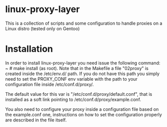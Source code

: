 linux-proxy-layer
=================

This is a collection of scripts and some configuration to handle proxies on a Linux distro (tested only on Gentoo)

Installation
=================
In order to install linux-proxy-layer you need issue the following command: ~ # make install (as root).
Note that in the Makefile a file "02proxy" is created inside the /etc/env.d/ path.
If you do not have this path you simply need to set the PROXY_CONF env variable with the path to your configuration file inside /etc/conf.d/proxy/.

The default value for this var is "/etc/conf.d/proxy/default.conf", that is installed as a soft link pointing to /etc/conf.d/proxy/example.conf.

You also need to configure your proxy inside a configuration file based on the example.conf one, instructions on how to set the configuration properly are described in the file itself.

